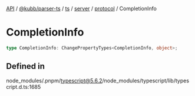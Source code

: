 [API](../../../../../../../../../packages.md) / [@kubb/parser-ts](../../../../../../../index.md) / [ts](../../../../../index.md) / [server](../../../index.md) / [protocol](../index.md) / CompletionInfo

# CompletionInfo

```ts
type CompletionInfo: ChangePropertyTypes<CompletionInfo, object>;
```

## Defined in

node\_modules/.pnpm/typescript@5.6.2/node\_modules/typescript/lib/typescript.d.ts:1685
